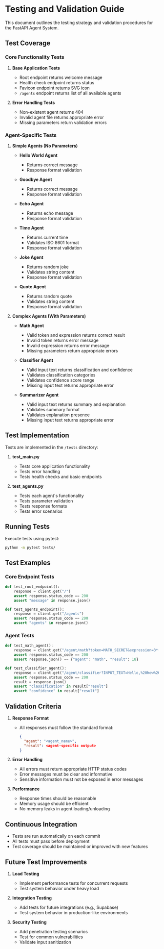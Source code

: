 # Testing and Validation Guide

This document outlines the testing strategy and validation procedures for the FastAPI Agent System.

## Test Coverage

### Core Functionality Tests

1. **Base Application Tests**
   - Root endpoint returns welcome message
   - Health check endpoint returns status
   - Favicon endpoint returns SVG icon
   - `/agents` endpoint returns list of all available agents

2. **Error Handling Tests**
   - Non-existent agent returns 404
   - Invalid agent file returns appropriate error
   - Missing parameters return validation errors

### Agent-Specific Tests

1. **Simple Agents (No Parameters)**
   - **Hello World Agent**
     - Returns correct message
     - Response format validation
   
   - **Goodbye Agent**
     - Returns correct message
     - Response format validation
   
   - **Echo Agent**
     - Returns echo message
     - Response format validation
   
   - **Time Agent**
     - Returns current time
     - Validates ISO 8601 format
     - Response format validation
   
   - **Joke Agent**
     - Returns random joke
     - Validates string content
     - Response format validation
   
   - **Quote Agent**
     - Returns random quote
     - Validates string content
     - Response format validation

2. **Complex Agents (With Parameters)**
   - **Math Agent**
     - Valid token and expression returns correct result
     - Invalid token returns error message
     - Invalid expression returns error message
     - Missing parameters return appropriate errors
   
   - **Classifier Agent**
     - Valid input text returns classification and confidence
     - Validates classification categories
     - Validates confidence score range
     - Missing input text returns appropriate error
   
   - **Summarizer Agent**
     - Valid input text returns summary and explanation
     - Validates summary format
     - Validates explanation presence
     - Missing input text returns appropriate error

## Test Implementation

Tests are implemented in the `/tests` directory:

1. **test_main.py**
   - Tests core application functionality
   - Tests error handling
   - Tests health checks and basic endpoints

2. **test_agents.py**
   - Tests each agent's functionality
   - Tests parameter validation
   - Tests response formats
   - Tests error scenarios

## Running Tests

Execute tests using pytest:
```bash
python -m pytest tests/
```

## Test Examples

### Core Endpoint Tests
```python
def test_root_endpoint():
    response = client.get("/")
    assert response.status_code == 200
    assert "message" in response.json()

def test_agents_endpoint():
    response = client.get("/agents")
    assert response.status_code == 200
    assert "agents" in response.json()
```

### Agent Tests
```python
def test_math_agent():
    response = client.get("/agent/math?token=MATH_SECRET&expression=3*(4%2B2)")
    assert response.status_code == 200
    assert response.json() == {"agent": "math", "result": 18}

def test_classifier_agent():
    response = client.get("/agent/classifier?INPUT_TEXT=Hello,%20how%20are%20you?")
    assert response.status_code == 200
    result = response.json()
    assert "classification" in result["result"]
    assert "confidence" in result["result"]
```

## Validation Criteria

1. **Response Format**
   - All responses must follow the standard format:
     ```json
     {
       "agent": "<agent_name>",
       "result": <agent-specific output>
     }
     ```

2. **Error Handling**
   - All errors must return appropriate HTTP status codes
   - Error messages must be clear and informative
   - Sensitive information must not be exposed in error messages

3. **Performance**
   - Response times should be reasonable
   - Memory usage should be efficient
   - No memory leaks in agent loading/unloading

## Continuous Integration

- Tests are run automatically on each commit
- All tests must pass before deployment
- Test coverage should be maintained or improved with new features

## Future Test Improvements

1. **Load Testing**
   - Implement performance tests for concurrent requests
   - Test system behavior under heavy load

2. **Integration Testing**
   - Add tests for future integrations (e.g., Supabase)
   - Test system behavior in production-like environments

3. **Security Testing**
   - Add penetration testing scenarios
   - Test for common vulnerabilities
   - Validate input sanitization
